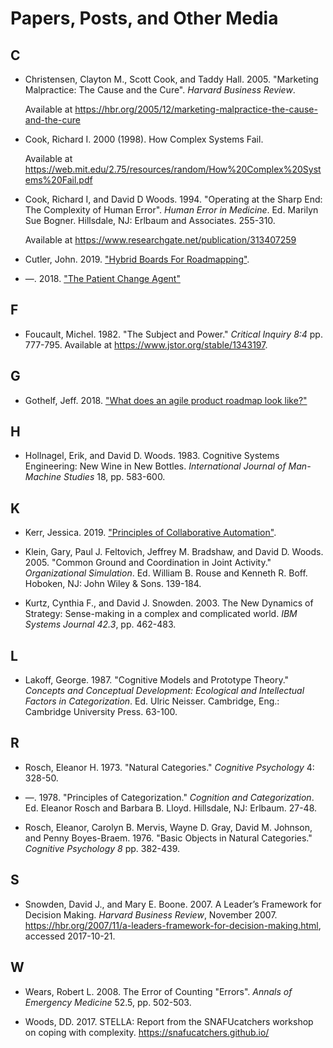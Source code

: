 # Papers, Posts, and Other Media

## C

* <a name="christensen-cook-hall-2005"></a> Christensen, Clayton M., Scott Cook, and Taddy Hall. 2005. "Marketing Malpractice: The Cause and the Cure". _Harvard Business Review_.

  Available at https://hbr.org/2005/12/marketing-malpractice-the-cause-and-the-cure

* <a name="cook-2000"></a> Cook, Richard I. 2000 (1998). How Complex Systems Fail.

  Available at https://web.mit.edu/2.75/resources/random/How%20Complex%20Systems%20Fail.pdf

* <a name="cook-woods-1994"></a> Cook, Richard I, and David D Woods. 1994. "Operating at the Sharp End: The Complexity of Human Error". _Human Error in Medicine_. Ed. Marilyn Sue Bogner. Hillsdale, NJ: Erlbaum and Associates. 255-310.

  Available at https://www.researchgate.net/publication/313407259

* <a name="cutler-2019"></a> Cutler, John. 2019. ["Hybrid Boards For Roadmapping"](https://medium.com/@johnpcutler/hybrid-boards-for-roadmapping-736a0514d3d8).

* <a name="cutler-2018"></a> —. 2018. ["The Patient Change Agent"](https://hackernoon.com/the-patient-change-agent-fd8548f04777)

## F

* <a name="foucault-1982"></a> Foucault, Michel. 1982. "The Subject and Power." _Critical Inquiry 8:4_ pp. 777-795. Available at https://www.jstor.org/stable/1343197.

## G

* <a name="gothelf-2018"></a> Gothelf, Jeff. 2018. ["What does an agile product roadmap look like?"](https://medium.com/@jboogie/what-does-an-agile-product-roadmap-look-like-cf0dbe5be4ef)

## H

* <a name="hollnagel-woods-1983"></a> Hollnagel, Erik, and David D. Woods. 1983. Cognitive Systems Engineering: New Wine in New Bottles. _International Journal of Man-Machine Studies_ 18, pp. 583-600.

## K

* <a name="kerr-2019"></a> Kerr, Jessica. 2019. ["Principles of Collaborative Automation"](https://blog.atomist.com/principles-of-collaborative-automation/).

* <a name="klein-feltovich-bradshaw-woods-2005"></a> Klein, Gary, Paul J. Feltovich, Jeffrey M. Bradshaw, and David D. Woods. 2005. "Common Ground and Coordination in Joint Activity." _Organizational Simulation_. Ed. William B. Rouse and Kenneth R. Boff. Hoboken, NJ: John Wiley & Sons. 139-184.

* <a name="kurtz-snowden-2003"></a> Kurtz, Cynthia F., and David J. Snowden. 2003. The New Dynamics of Strategy: Sense-making in a complex and complicated world. _IBM Systems Journal 42.3_, pp. 462-483.

## L

* <a name="lakoff-1987"></a> Lakoff, George. 1987. "Cognitive Models and Prototype Theory." _Concepts and Conceptual Development: Ecological and Intellectual Factors in Categorization_. Ed. Ulric Neisser. Cambridge, Eng.: Cambridge University Press. 63-100.

## R

* <a name="rosch-1973"></a> Rosch, Eleanor H. 1973. "Natural Categories." _Cognitive Psychology_ 4: 328-50.

* <a name="rosch-1978"></a> —. 1978. "Principles of Categorization." _Cognition and Categorization_. Ed. Eleanor Rosch and Barbara B. Lloyd. Hillsdale, NJ: Erlbaum. 27-48.

* <a name="rosch-mervis-gray-johnson-boyes-braem-1976"></a> Rosch, Eleanor, Carolyn B. Mervis, Wayne D. Gray, David M. Johnson, and Penny Boyes-Braem. 1976. "Basic Objects in Natural Categories." _Cognitive Psychology 8_ pp. 382-439.

## S

* <a name="snowden-boone-2007"></a> Snowden, David J., and Mary E. Boone. 2007. A Leader’s Framework for Decision Making. _Harvard Business Review_, November 2007. https://hbr.org/2007/11/a-leaders-framework-for-decision-making.html, accessed 2017-10-21.

## W

* <a name="wears-2008"></a> Wears, Robert L. 2008. The Error of Counting "Errors". _Annals of Emergency Medicine_ 52.5, pp. 502-503.

* <a name="woods-2017"></a> Woods, DD. 2017. STELLA: Report from the SNAFUcatchers workshop on coping with complexity. https://snafucatchers.github.io/
